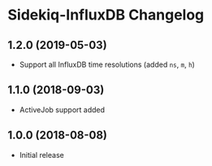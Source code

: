 # Sidekiq-InfluxDB Changelog

## 1.2.0 (2019-05-03)

* Support all InfluxDB time resolutions (added `ns`, `m`, `h`)

## 1.1.0 (2018-09-03)

* ActiveJob support added

## 1.0.0 (2018-08-08)

* Initial release

